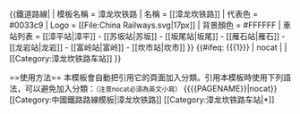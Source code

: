 {{鐵道路線|
| 模板名稱 = 漳龙坎铁路
| 名稱 = [[漳龙坎铁路]]
| 代表色 = #0033c9
| Logo = [[File:China Railways.svg|17px]]
| 背景顏色 = #FFFFFF
| 車站列表 = [[漳平站|漳平]] - [[苏坂站|苏坂]] - [[坂尾站|坂尾]] - [[雁石站|雁石]] - [[龙岩站|龙岩]] - [[富岭站|富岭]] - [[坎市站|坎市]]
}}
<includeonly>{{#ifeq: {{{1}}} | nocat | <!--空--> | [[Category:漳龙坎铁路车站]] }}</includeonly><noinclude>

==使用方法==
本模板會自動把引用它的頁面加入分類。引用本模板時使用下列語法，可以避免加入分類：<small>（注意nocat必須為英文小寫）</small>
 <nowiki>{{</nowiki>{{PAGENAME}}<nowiki>|nocat}}</nowiki>
[[Category:中國鐵路路線模板|漳龙坎铁路]]
[[Category:漳龙坎铁路车站|*]]
</noinclude>